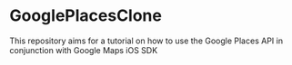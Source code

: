 # GooglePlacesClone
This repository aims for a tutorial on how to use the Google Places API in conjunction with Google Maps iOS SDK

